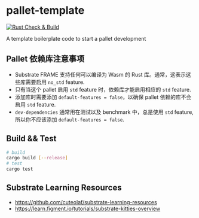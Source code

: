 # pallet-template

[![Rust Check & Build](https://github.com/Akagi201/pallet-template/actions/workflows/ci.yml/badge.svg)](https://github.com/Akagi201/pallet-template/actions/workflows/ci.yml)

A template boilerplate code to start a pallet development

## Pallet 依赖库注意事项

* Substrate FRAME 支持任何可以编译为 Wasm 的 Rust 库。通常，这表示这些库需要启用 `no_std` feature.
* 只有当这个 pallet 启用 `std` feature 时，依赖库才能启用相应的 `std` feature.
* 添加库时需要添加 `default-features = false`，以确保 pallet 依赖的库不会启用 `std` feature.
* `dev-dependencies` 通常用在测试以及 benchmark 中，总是使用 `std` feature, 所以你不应该添加 `default-features = false`.

## Build && Test

```sh
# build
cargo build [--release]
# test
cargo test
```

## Substrate Learning Resources

* <https://github.com/cuteolaf/substrate-learning-resources>
* <https://learn.figment.io/tutorials/substrate-kitties-overview>
